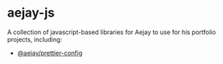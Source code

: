 # aejay-js

A collection of javascript-based libraries for Aejay to use for his portfolio
projects, including:

- [@aejay/prettier-config](./packages/prettier-config/)
